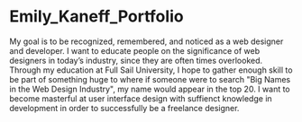 # Emily_Kaneff_Portfolio
My goal is to be recognized, remembered, and noticed as a web designer and developer. I want to educate people on the significance of web designers in today’s industry, since they are often times overlooked. Through my education at Full Sail University, I hope to gather enough skill to be part of something huge to where if someone were to search "Big Names in the Web Design Industry", my name would appear in the top 20. I want to become masterful at user interface design with suffienct knowledge in development in order to successfully be a freelance designer. 

